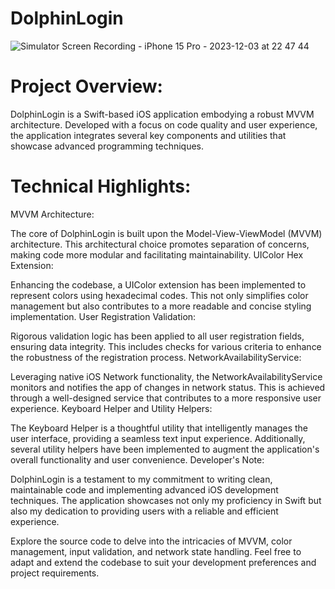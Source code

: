 # DolphinLogin
![Simulator Screen Recording - iPhone 15 Pro - 2023-12-03 at 22 47 44](https://github.com/denysastapov/DolphinLogin/assets/38051100/73be267a-f402-4e9f-93ba-f4ad1589a79e)

# Project Overview:

DolphinLogin is a Swift-based iOS application embodying a robust MVVM architecture. Developed with a focus on code quality and user experience, the application integrates several key components and utilities that showcase advanced programming techniques.

# Technical Highlights:

MVVM Architecture:

The core of DolphinLogin is built upon the Model-View-ViewModel (MVVM) architecture. This architectural choice promotes separation of concerns, making code more modular and facilitating maintainability.
UIColor Hex Extension:

Enhancing the codebase, a UIColor extension has been implemented to represent colors using hexadecimal codes. This not only simplifies color management but also contributes to a more readable and concise styling implementation.
User Registration Validation:

Rigorous validation logic has been applied to all user registration fields, ensuring data integrity. This includes checks for various criteria to enhance the robustness of the registration process.
NetworkAvailabilityService:

Leveraging native iOS Network functionality, the NetworkAvailabilityService monitors and notifies the app of changes in network status. This is achieved through a well-designed service that contributes to a more responsive user experience.
Keyboard Helper and Utility Helpers:

The Keyboard Helper is a thoughtful utility that intelligently manages the user interface, providing a seamless text input experience. Additionally, several utility helpers have been implemented to augment the application's overall functionality and user convenience.
Developer's Note:

DolphinLogin is a testament to my commitment to writing clean, maintainable code and implementing advanced iOS development techniques. The application showcases not only my proficiency in Swift but also my dedication to providing users with a reliable and efficient experience.

Explore the source code to delve into the intricacies of MVVM, color management, input validation, and network state handling. Feel free to adapt and extend the codebase to suit your development preferences and project requirements.
